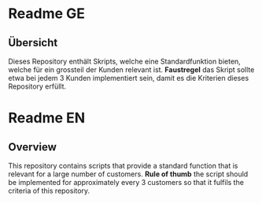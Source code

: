 # Readme GE
## Übersicht
Dieses Repository enthält Skripts, welche eine Standardfunktion bieten, welche für ein grossteil der Kunden relevant ist. 
**Faustregel** das Skript sollte etwa bei jedem 3 Kunden implementiert sein, damit es die Kriterien dieses Repository erfüllt. 

# Readme EN
## Overview
This repository contains scripts that provide a standard function that is relevant for a large number of customers. 
**Rule of thumb** the script should be implemented for approximately every 3 customers so that it fulfils the criteria of this repository. 
